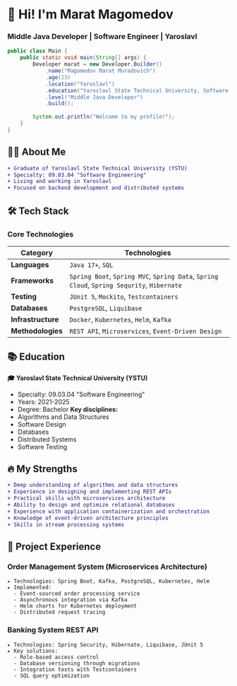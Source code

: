 # 👋 Hi! I'm Marat Magomedov 
### Middle Java Developer | Software Engineer | Yaroslavl

```java
public class Main {
    public static void main(String[] args) {
        Developer marat = new Developer.Builder()
            .name("Magomedov Marat Muradovich")
            .age(23)
            .location("Yaroslavl")
            .education("Yaroslavl State Technical University, Software Engineering")
            .level("Middle Java Developer")
            .build();
        
        System.out.println("Welcome to my profile!");
    }
}
```
## 🧑‍💻 About Me
```diff
+ Graduate of Yaroslavl State Technical University (YSTU)
+ Specialty: 09.03.04 "Software Engineering"
+ Living and working in Yaroslavl
+ Focused on backend development and distributed systems
```
## 🛠️ Tech Stack
### Core Technologies
| Category       | Technologies                                                                                   |
|-----------------|-----------------------------------------------------------------------------------------------|
| **Languages**       | `Java 17+`, `SQL`                                                                          |
| **Frameworks**  | `Spring Boot`, `Spring MVC`, `Spring Data`, `Spring Cloud`, `Spring Sequrity`, `Hibernate`    |
| **Testing**| `JUnit 5`, `Mockito`, `Testcontainers`                                                             |
| **Databases** | `PostgreSQL`, `Liquibase`                                                                       |
| **Infrastructure**| `Docker`, `Kubernetes`, `Helm`, `Kafka`                                                     |
| **Methodologies** | `REST API`, `Microservices`, `Event-Driven Design`                                          |
## 📚 Education
**🎓 Yaroslavl State Technical University (YSTU)**  
- Specialty: 09.03.04 "Software Engineering" 
- Years: 2021-2025 
- Degree: Bachelor 
**Key disciplines:**
- Algorithms and Data Structures
- Software Design
- Databases
- Distributed Systems
- Software Testing
## 🔥 My Strengths
```diff
+ Deep understanding of algorithms and data structures
+ Experience in designing and implementing REST APIs
+ Practical skills with microservices architecture
+ Ability to design and optimize relational databases
+ Experience with application containerization and orchestration
+ Knowledge of event-driven architecture principles
+ Skills in stream processing systems
```
## 🚀 Project Experience
### Order Management System (Microservices Architecture)
```plaintext
▸ Technologies: Spring Boot, Kafka, PostgreSQL, Kubernetes, Helm
▸ Implemented: 
  - Event-sourced order processing service
  - Asynchronous integration via Kafka
  - Helm charts for Kubernetes deployment
  - Distributed request tracing
```
### Banking System REST API
```plaintext
▸ Technologies: Spring Security, Hibernate, Liquibase, JUnit 5
▸ Key solutions:
  - Role-based access control
  - Database versioning through migrations
  - Integration tests with Testcontainers
  - SQL query optimization
```

